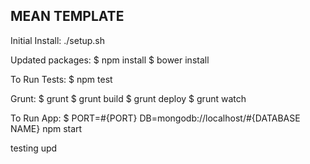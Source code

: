 MEAN TEMPLATE
-------------

Initial Install:
./setup.sh

Updated packages:
$ npm install
$ bower install

To Run Tests:
$ npm test

Grunt:
$ grunt
$ grunt build
$ grunt deploy
$ grunt watch

To Run App:
$ PORT=#{PORT} DB=mongodb://localhost/#{DATABASE NAME} npm start


testing upd
